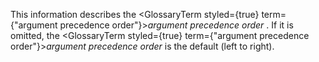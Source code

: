  



This information describes the <GlossaryTerm styled={true} term={"argument precedence order"}><i>argument precedence order</i></GlossaryTerm> . If it is omitted, the <GlossaryTerm styled={true} term={"argument precedence order"}><i>argument precedence order</i></GlossaryTerm> is the default (left to right). 



